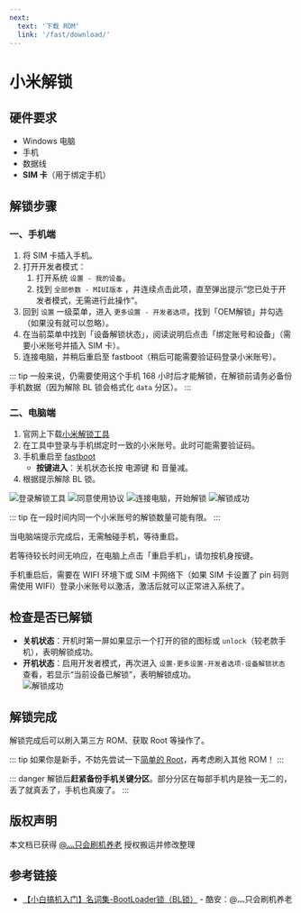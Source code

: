 ```yaml
---
next:
  text: '下载 ROM'
  link: '/fast/download/'
---
```

# 小米解锁

## 硬件要求

- Windows 电脑
- 手机
- 数据线
- **SIM 卡**（用于绑定手机）

## 解锁步骤

### 一、手机端

1. 将 SIM 卡插入手机。
2. 打开开发者模式：
   1. 打开系统 `设置 - 我的设备`。
   2. 找到 `全部参数 - MIUI版本` ，并连续点击此项，直至弹出提示“您已处于开发者模式，无需进行此操作”。
3. 回到 `设置` 一级菜单，进入 `更多设置 - 开发者选项`，找到「OEM解锁」并勾选（如果没有就可以忽略）。
4. 在当前菜单中找到「设备解锁状态」，阅读说明后点击「绑定账号和设备」（需要小米账号并插入 SIM 卡）。
5. 连接电脑，并稍后重启至 fastboot（稍后可能需要验证码登录小米账号）。

::: tip
一般来说，仍需要使用这个手机 168 小时后才能解锁，在解锁前请务必备份手机数据（因为解除 BL 锁会格式化 `data` 分区）。
:::

### 二、电脑端

1. 官网上下载[小米解锁工具](http://www.miui.com/unlock/index.html)
2. 在工具中登录与手机绑定时一致的小米账号。此时可能需要验证码。
3. 手机重启至 [fastboot](/normal/modes/xiaomi.md#fastboot-模式)
   - **按键进入**：关机状态长按 电源键 和 音量减。
4. 根据提示解除 BL 锁。

<div class="screenshotList fix-height">
<img src="./images/miunlock_tool_login.webp" alt="登录解锁工具" title="登录解锁工具"/>
<img src="./images/miunlock_tool_agree.webp" alt="同意使用协议" title="同意使用协议"/>
<img src="./images/miunlock_tool_unlock.webp" alt="连接电脑，开始解锁" title="连接电脑，开始解锁"/>
<img src="./images/miunlock_tool_success.webp" alt="解锁成功" title="解锁成功"/>
</div>

::: tip
在一段时间内同一个小米账号的解锁数量可能有限。
:::

当电脑端提示完成后，无需触碰手机，等待重启。

若等待较长时间无响应，在电脑上点击「重启手机」，请勿按机身按键。

手机重启后，需要在 WIFI 环境下或 SIM 卡网络下（如果 SIM 卡设置了 pin 码则需使用 WIFI）登录小米账号以激活，激活后就可以正常进入系统了。

## 检查是否已解锁

- **关机状态**：开机时第一屏如果显示一个打开的锁的图标或 `unlock`（较老款手机），表明解锁成功。
- **开机状态**：启用开发者模式，再次进入 `设置-更多设置-开发者选项-设备解锁状态` 查看，若显示“当前设备已解锁”，表明解锁成功。
    <div class="screenshotList">
    <img src="./images/running_state_unlock.webp" alt="解锁成功" title="解锁成功"/>
    </div>

## 解锁完成

解锁完成后可以刷入第三方 ROM、获取 Root 等操作了。

::: tip
如果你是新手，不妨先尝试一下[简单的 Root](/fast/install/root/index.md)，再考虑刷入其他 ROM！
:::

::: danger
解锁后**赶紧备份手机关键分区**。部分分区在每部手机内是独一无二的，丢了就真丢了，手机也真废了。
:::

## 版权声明

本文档已获得 [@灬只会刷机养老](http://www.coolapk.com/u/11090720) 授权搬运并修改整理

## 参考链接

- [【小白搞机入门】名词集-BootLoader锁（BL锁）](https://www.coolapk.com/feed/42674591?shareKey=YzQ2MThhNmI5MmNiNjNkNTcwOGM~) - 酷安：@灬只会刷机养老
